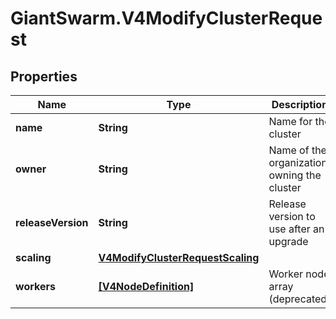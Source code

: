 # GiantSwarm.V4ModifyClusterRequest

## Properties
Name | Type | Description | Notes
------------ | ------------- | ------------- | -------------
**name** | **String** | Name for the cluster | [optional] 
**owner** | **String** | Name of the organization owning the cluster | [optional] 
**releaseVersion** | **String** | Release version to use after an upgrade | [optional] 
**scaling** | [**V4ModifyClusterRequestScaling**](V4ModifyClusterRequestScaling.md) |  | [optional] 
**workers** | [**[V4NodeDefinition]**](V4NodeDefinition.md) | Worker node array (deprecated) | [optional] 


